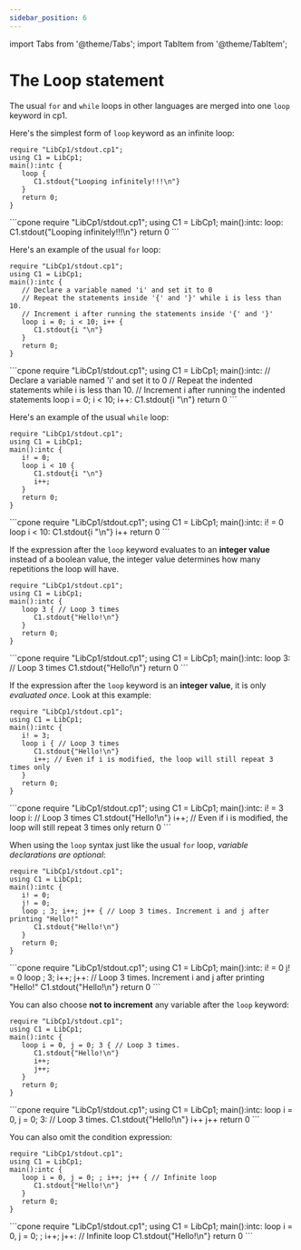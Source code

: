 ```yaml
---
sidebar_position: 6
---
```


import Tabs from '@theme/Tabs';
import TabItem from '@theme/TabItem';

# The Loop statement

The usual `for` and `while` loops in other languages are merged into one `loop` keyword in cp1.

Here's the simplest form of `loop` keyword as an infinite loop:
<Tabs groupId="syntax-mode">
<TabItem value="standard" label="Standard Syntax Mode">
```cpone
require "LibCp1/stdout.cp1";
using C1 = LibCp1;
main():intc {
   loop {
      C1.stdout{"Looping infinitely!!!\n"}
   }
   return 0;
}
```
</TabItem>
<TabItem value="basic" label="Basic Syntax Mode">
```cpone
require "LibCp1/stdout.cp1";
using C1 = LibCp1;
main():intc:
   loop:
      C1.stdout{"Looping infinitely!!!\n"}
   return 0
```
</TabItem>
</Tabs>

Here's an example of the usual `for` loop:
<Tabs groupId="syntax-mode">
<TabItem value="standard" label="Standard Syntax Mode">
```cpone
require "LibCp1/stdout.cp1";
using C1 = LibCp1;
main():intc {
   // Declare a variable named 'i' and set it to 0
   // Repeat the statements inside '{' and '}' while i is less than 10.
   // Increment i after running the statements inside '{' and '}'
   loop i = 0; i < 10; i++ {
      C1.stdout{i "\n"}
   }
   return 0;
}
```
</TabItem>
<TabItem value="basic" label="Basic Syntax Mode">
```cpone
require "LibCp1/stdout.cp1";
using C1 = LibCp1;
main():intc:
   // Declare a variable named 'i' and set it to 0
   // Repeat the indented statements while i is less than 10.
   // Increment i after running the indented statements
   loop i = 0; i < 10; i++:
      C1.stdout{i "\n"}
   return 0
```
</TabItem>
</Tabs>

Here's an example of the usual `while` loop:
<Tabs groupId="syntax-mode">
<TabItem value="standard" label="Standard Syntax Mode">
```cpone
require "LibCp1/stdout.cp1";
using C1 = LibCp1;
main():intc {
   i! = 0;
   loop i < 10 {
      C1.stdout{i "\n"}
      i++;
   }
   return 0;
}
```
</TabItem>
<TabItem value="basic" label="Basic Syntax Mode">
```cpone
require "LibCp1/stdout.cp1";
using C1 = LibCp1;
main():intc:
   i! = 0
   loop i < 10:
      C1.stdout{i "\n"}
      i++
   return 0
```
</TabItem>
</Tabs>

If the expression after the `loop` keyword evaluates to an **integer value** instead of a boolean value, the integer value determines how many repetitions the loop will have.
<Tabs groupId="syntax-mode">
<TabItem value="standard" label="Standard Syntax Mode">
```cpone
require "LibCp1/stdout.cp1";
using C1 = LibCp1;
main():intc {
   loop 3 { // Loop 3 times
      C1.stdout{"Hello!\n"}
   }
   return 0;
}
```
</TabItem>
<TabItem value="basic" label="Basic Syntax Mode">
```cpone
require "LibCp1/stdout.cp1";
using C1 = LibCp1;
main():intc:
   loop 3: // Loop 3 times
      C1.stdout{"Hello!\n"}
   return 0
```
</TabItem>
</Tabs>

If the expression after the `loop` keyword is an **integer value**, it is only *evaluated once*. Look at this example:
<Tabs groupId="syntax-mode">
<TabItem value="standard" label="Standard Syntax Mode">
```cpone
require "LibCp1/stdout.cp1";
using C1 = LibCp1;
main():intc {
   i! = 3;
   loop i { // Loop 3 times
      C1.stdout{"Hello!\n"}
      i++; // Even if i is modified, the loop will still repeat 3 times only
   }
   return 0;
}
```
</TabItem>
<TabItem value="basic" label="Basic Syntax Mode">
```cpone
require "LibCp1/stdout.cp1";
using C1 = LibCp1;
main():intc:
   i! = 3
   loop i: // Loop 3 times
      C1.stdout{"Hello!\n"}
      i++; // Even if i is modified, the loop will still repeat 3 times only
   return 0
```
</TabItem>
</Tabs>

When using the `loop` syntax just like the usual `for` loop, *variable declarations are optional*:
<Tabs groupId="syntax-mode">
<TabItem value="standard" label="Standard Syntax Mode">
```cpone
require "LibCp1/stdout.cp1";
using C1 = LibCp1;
main():intc {
   i! = 0;
   j! = 0;
   loop ; 3; i++; j++ { // Loop 3 times. Increment i and j after printing "Hello!"
      C1.stdout{"Hello!\n"}
   }
   return 0;
}
```
</TabItem>
<TabItem value="basic" label="Basic Syntax Mode">
```cpone
require "LibCp1/stdout.cp1";
using C1 = LibCp1;
main():intc:
   i! = 0
   j! = 0
   loop ; 3; i++; j++: // Loop 3 times. Increment i and j after printing "Hello!"
      C1.stdout{"Hello!\n"}
   return 0
```
</TabItem>
</Tabs>

You can also choose **not to increment** any variable after the `loop` keyword:
<Tabs groupId="syntax-mode">
<TabItem value="standard" label="Standard Syntax Mode">
```cpone
require "LibCp1/stdout.cp1";
using C1 = LibCp1;
main():intc {
   loop i = 0, j = 0; 3 { // Loop 3 times.
      C1.stdout{"Hello!\n"}
      i++;
      j++;
   }
   return 0;
}
```
</TabItem>
<TabItem value="basic" label="Basic Syntax Mode">
```cpone
require "LibCp1/stdout.cp1";
using C1 = LibCp1;
main():intc:
   loop i = 0, j = 0; 3: // Loop 3 times.
      C1.stdout{"Hello!\n"}
      i++
      j++
   return 0
```
</TabItem>
</Tabs>

You can also omit the condition expression:
<Tabs groupId="syntax-mode">
<TabItem value="standard" label="Standard Syntax Mode">
```cpone
require "LibCp1/stdout.cp1";
using C1 = LibCp1;
main():intc {
   loop i = 0, j = 0; ; i++; j++ { // Infinite loop
      C1.stdout{"Hello!\n"}
   }
   return 0;
}
```
</TabItem>
<TabItem value="basic" label="Basic Syntax Mode">
```cpone
require "LibCp1/stdout.cp1";
using C1 = LibCp1;
main():intc:
   loop i = 0, j = 0; ; i++; j++: // Infinite loop
      C1.stdout{"Hello!\n"}
   return 0
```
</TabItem>
</Tabs>
